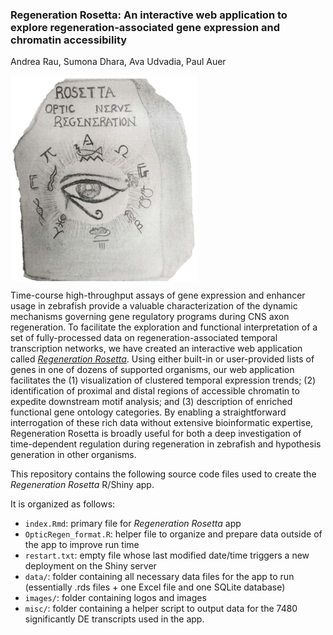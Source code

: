 ### Regeneration Rosetta:  An interactive web application to explore regeneration-associated gene expression and chromatin accessibility

Andrea Rau, Sumona Dhara, Ava Udvadia, Paul Auer

<img src="rosetta.png" align="center" />

Time-course high-throughput assays of gene expression and enhancer usage in zebrafish provide a valuable characterization of the dynamic mechanisms governing gene regulatory programs during CNS axon regeneration. To facilitate the exploration and functional interpretation of a set of fully-processed data on regeneration-associated temporal transcription networks, we have created an interactive web application called [*Regeneration Rosetta*](http://ls-external-dev.uwm.edu/rosetta/). Using either built-in or user-provided lists of genes in one of dozens of supported organisms, our web application facilitates the (1) visualization of clustered temporal expression trends; (2) identification of proximal and distal regions of accessible chromatin to expedite downstream motif analysis; and (3) description of enriched functional gene ontology categories. By enabling a straightforward interrogation of these rich data without extensive bioinformatic expertise, Regeneration Rosetta is broadly useful for both a deep investigation of time-dependent regulation during regeneration in zebrafish and hypothesis generation in other organisms.

This repository contains the following source code files used to create the *Regeneration Rosetta* R/Shiny app.

It is organized as follows:

- `index.Rmd`: primary file for *Regeneration Rosetta* app
- `OpticRegen_format.R`: helper file to organize and prepare data outside of the app to improve run time
- `restart.txt`: empty file whose last modified date/time triggers a new deployment on the Shiny server
- `data/`: folder containing all necessary data files for the app to run (essentially .rds files + one Excel file and one SQLite database)
- `images/`: folder containing logos and images
- `misc/`: folder containing a helper script to output data for the 7480 significantly DE transcripts used in the app.



